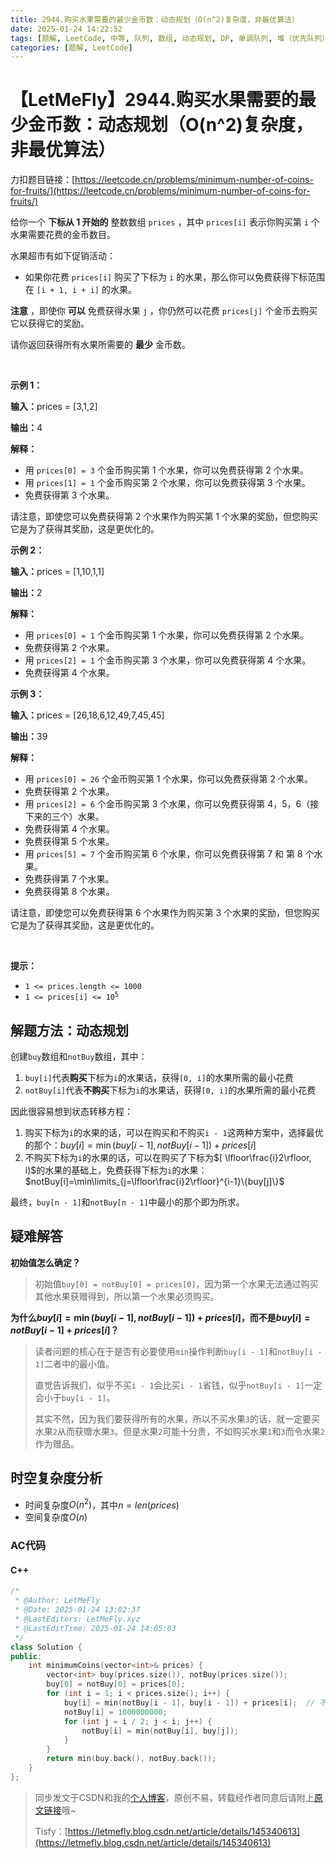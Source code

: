 ```yaml
---
title: 2944.购买水果需要的最少金币数：动态规划（O(n^2)复杂度，非最优算法）
date: 2025-01-24 14:22:52
tags: [题解, LeetCode, 中等, 队列, 数组, 动态规划, DP, 单调队列, 堆（优先队列）]
categories: [题解, LeetCode]
---
```


# 【LetMeFly】2944.购买水果需要的最少金币数：动态规划（O(n^2)复杂度，非最优算法）

力扣题目链接：[https://leetcode.cn/problems/minimum-number-of-coins-for-fruits/](https://leetcode.cn/problems/minimum-number-of-coins-for-fruits/)

<p>给你一个 <strong>下标从 1 开始的</strong> 整数数组&nbsp;<code>prices</code>&nbsp;，其中&nbsp;<code>prices[i]</code>&nbsp;表示你购买第 <code>i</code>&nbsp;个水果需要花费的金币数目。</p>

<p>水果超市有如下促销活动：</p>

<ul>
	<li>如果你花费 <code>prices[i]</code>&nbsp;购买了下标为&nbsp;<code>i</code>&nbsp;的水果，那么你可以免费获得下标范围在&nbsp;<code>[i + 1, i + i]</code>&nbsp;的水果。</li>
</ul>

<p><strong>注意</strong>&nbsp;，即使你&nbsp;<strong>可以</strong>&nbsp;免费获得水果&nbsp;<code>j</code>&nbsp;，你仍然可以花费&nbsp;<code>prices[j]</code>&nbsp;个金币去购买它以获得它的奖励。</p>

<p>请你返回获得所有水果所需要的 <strong>最少</strong>&nbsp;金币数。</p>

<p>&nbsp;</p>

<p><strong class="example">示例 1：</strong></p>

<div class="example-block">
<p><strong>输入：</strong><span class="example-io">prices = [3,1,2]</span></p>

<p><strong>输出：</strong><span class="example-io">4</span></p>

<p><strong>解释：</strong></p>

<ul>
	<li>用&nbsp;<code>prices[0] = 3</code>&nbsp;个金币购买第 1 个水果，你可以免费获得第 2 个水果。</li>
	<li>用&nbsp;<code>prices[1] = 1</code>&nbsp;个金币购买第 2 个水果，你可以免费获得第 3 个水果。</li>
	<li>免费获得第 3 个水果。</li>
</ul>

<p>请注意，即使您可以免费获得第 2 个水果作为购买第 1 个水果的奖励，但您购买它是为了获得其奖励，这是更优化的。</p>
</div>

<p><strong class="example">示例 2：</strong></p>

<div class="example-block">
<p><strong>输入：</strong><span class="example-io">prices = [1,10,1,1]</span></p>

<p><strong>输出：</strong><span class="example-io">2</span></p>

<p><strong>解释：</strong></p>

<ul>
	<li>用&nbsp;<code>prices[0] = 1</code> 个金币购买第 1 个水果，你可以免费获得第 2 个水果。</li>
	<li>免费获得第 2 个水果。</li>
	<li>用&nbsp;<code>prices[2] = 1</code> 个金币购买第 3 个水果，你可以免费获得第 4 个水果。</li>
	<li>免费获得第 4 个水果。</li>
</ul>
</div>

<p><strong class="example">示例 3：</strong></p>

<div class="example-block">
<p><strong>输入：</strong><span class="example-io">prices = [26,18,6,12,49,7,45,45]</span></p>

<p><strong>输出：</strong><span class="example-io">39</span></p>

<p><strong>解释：</strong></p>

<ul>
	<li>用&nbsp;<code>prices[0] = 26</code> 个金币购买第 1 个水果，你可以免费获得第 2 个水果。</li>
	<li>免费获得第 2 个水果。</li>
	<li>用&nbsp;<code>prices[2] = 6</code> 个金币购买第 3 个水果，你可以免费获得第 4，5，6（接下来的三个）水果。</li>
	<li>免费获得第 4 个水果。</li>
	<li>免费获得第 5&nbsp;个水果。</li>
	<li>用&nbsp;<code>prices[5] = 7</code>&nbsp;个金币购买第 6 个水果，你可以免费获得第 7 和 第 8 个水果。</li>
	<li>免费获得第 7&nbsp;个水果。</li>
	<li>免费获得第 8&nbsp;个水果。</li>
</ul>

<p>请注意，即使您可以免费获得第 6 个水果作为购买第 3 个水果的奖励，但您购买它是为了获得其奖励，这是更优化的。</p>
</div>

<p>&nbsp;</p>

<p><strong>提示：</strong></p>

<ul>
	<li><code>1 &lt;= prices.length &lt;= 1000</code></li>
	<li><code>1 &lt;= prices[i] &lt;= 10<sup>5</sup></code></li>
</ul>


    
## 解题方法：动态规划

创建`buy`数组和`notBuy`数组，其中：

1. `buy[i]`代表**购买**下标为`i`的水果话，获得`[0, i]`的水果所需的最小花费
1. `notBuy[i]`代表**不购买**下标为`i`的水果话，获得`[0, i]`的水果所需的最小花费

因此很容易想到状态转移方程：

1. 购买下标为`i`的水果的话，可以在购买和不购买`i - 1`这两种方案中，选择最优的那个：$buy[i] = \min(buy[i - 1], notBuy[i - 1]) + prices[i]$
1. 不购买下标为`i`的水果的话，可以在购买了下标为$[ \lfloor\frac{i}2\rfloor, i)$的水果的基础上，免费获得下标为`i`的水果：$notBuy[i]=\min\limits_{j=\lfloor\frac{i}2\rfloor}^{i-1}\{buy[j]\}$

最终，`buy[n - 1]`和`notBuy[n - 1]`中最小的那个即为所求。

## 疑难解答

**初始值怎么确定？**

> 初始值`buy[0] = notBuy[0] = prices[0]`，因为第一个水果无法通过购买其他水果获赠得到，所以第一个水果必须购买。

**为什么$buy[i] = \min(buy[i - 1], notBuy[i - 1]) + prices[i]$，而不是$buy[i] = notBuy[i - 1] + prices[i]$？**

> 读者问题的核心在于是否有必要使用`min`操作判断`buy[i - 1]`和`notBuy[i - 1]`二者中的最小值。
>
> 直觉告诉我们，似乎不买`i - 1`会比买`i - 1`省钱，似乎`notBuy[i - 1]`一定会小于`buy[i - 1]`。
>
> 其实不然，因为我们要获得所有的水果，所以不买水果`3`的话，就一定要买水果`2`从而获赠水果`3`。但是水果`2`可能十分贵，不如购买水果`1`和`3`而令水果`2`作为赠品。

## 时空复杂度分析

+ 时间复杂度$O(n^2)$，其中$n=len(prices)$
+ 空间复杂度$O(n)$

### AC代码

#### C++

```cpp
/*
 * @Author: LetMeFly
 * @Date: 2025-01-24 13:02:37
 * @LastEditors: LetMeFly.xyz
 * @LastEditTime: 2025-01-24 14:05:03
 */
class Solution {
public:
    int minimumCoins(vector<int>& prices) {
        vector<int> buy(prices.size()), notBuy(prices.size());
        buy[0] = notBuy[0] = prices[0];
        for (int i = 1; i < prices.size(); i++) {
            buy[i] = min(notBuy[i - 1], buy[i - 1]) + prices[i];  // 不买3的话必须买2，因此buy[2]不一定大于notBuy[2]
            notBuy[i] = 1000000000;
            for (int j = i / 2; j < i; j++) {
                notBuy[i] = min(notBuy[i], buy[j]);
            }
        }
        return min(buy.back(), notBuy.back());
    }
};
```

> 同步发文于CSDN和我的[个人博客](https://blog.letmefly.xyz/)，原创不易，转载经作者同意后请附上[原文链接](https://blog.letmefly.xyz/2025/01/24/LeetCode%202944.%E8%B4%AD%E4%B9%B0%E6%B0%B4%E6%9E%9C%E9%9C%80%E8%A6%81%E7%9A%84%E6%9C%80%E5%B0%91%E9%87%91%E5%B8%81%E6%95%B0/)哦~
>
> Tisfy：[https://letmefly.blog.csdn.net/article/details/145340613](https://letmefly.blog.csdn.net/article/details/145340613)
